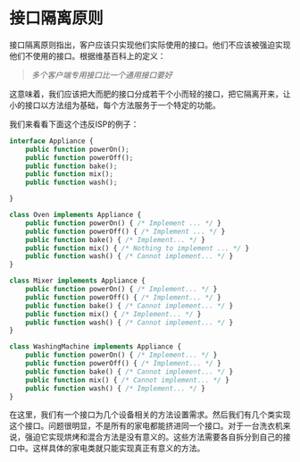 # 接口隔离原则

接口隔离原则指出，客户应该只实现他们实际使用的接口。他们不应该被强迫实现他们不使用的接口。根据维基百科上的定义：

> _多个客户端专用接口比一个通用接口要好_

这意味着，我们应该把大而肥的接口分成若干个小而轻的接口，把它隔离开来，让小的接口以方法组为基础，每个方法服务于一个特定的功能。

我们来看看下面这个违反ISP的例子：

```php
interface Appliance {
    public function powerOn();
    public function powerOff();
    public function bake();
    public function mix();
    public function wash();

}

class Oven implements Appliance {
    public function powerOn() { /* Implement ... */ }
    public function powerOff() { /* Implement ... */ }
    public function bake() { /* Implement... */ }
    public function mix() { /* Nothing to implement ... */ }
    public function wash() { /* Cannot implement... */ }
}

class Mixer implements Appliance {
    public function powerOn() { /* Implement... */ }
    public function powerOff() { /* Implement... */ }
    public function bake() { /* Cannot implement... */ }
    public function mix() { /* Implement... */ }
    public function wash() { /* Cannot implement... */ }
}

class WashingMachine implements Appliance {
    public function powerOn() { /* Implement... */ }
    public function powerOff() { /* Implement... */ }
    public function bake() { /* Cannot implement... */ }
    public function mix() { /* Cannot implement... */ }
    public function wash() { /* Implement... */ }
}
```

在这里，我们有一个接口为几个设备相关的方法设置需求。然后我们有几个类实现这个接口。问题很明显，不是所有的家电都能挤进同一个接口。对于一台洗衣机来说，强迫它实现烘烤和混合方法是没有意义的。这些方法需要各自拆分到自己的接口中。这样具体的家电类就只能实现真正有意义的方法。


